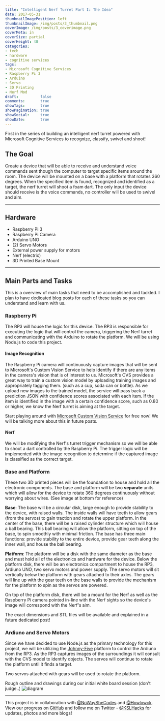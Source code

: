 ```yaml
---
title: "Intelligent Nerf Turret Part I: The Idea"
date: 2017-05-31
thumbnailImagePosition: left
thumbnailImage: /img/posts/3_thumbnail.png
coverImage: /img/posts/3_coverimage.png
coverMeta: in
coverSize: partial
coverHeight: 40
categories:
- tech
- hardware
- cognitive services
tags:
- Microsoft Cognitive Services
- Raspberry Pi 3
- Arduino
- Servo
- 3D Printing
- Nerf Mod
draft:          false
comments:       true
showTags:       true
showPagination: true
showSocial:     true
showDate:       true
---
```


First in the series of building an intelligent nerf turret powered with Microsoft Cognitive Services to recognize, classify, swivel and shoot!

<!--more-->
<!--
Notes:
ThumbnailImage dimensions: 700px x 700px
CoverImage dimensions: 1800px x 450px
-->
## The Goal
Create a device that will be able to receive and understand voice commands sent though the computer to target specific items around the room. The device will be mounted on a base with a platform that rotates 360 degrees. When the specified item is found, recognized and identified as a target, the nerf turret will shoot a foam dart. The only input the device should receive is the voice commands, no controller will be used to swivel and aim.
___
## Hardware
- Raspberry Pi 3
- Raspberry Pi  Camera
- Arduino UNO
- (2) Servo Motors
- External power supply for motors
- Nerf (electric)
- 3D Printed Base Mount

___
## Main Parts and Tasks
This is a overview of main tasks that need to be accomplished and tackled. I plan to have dedicated blog posts for each of these tasks so you can understand and learn with us.
### Raspberry Pi
The RP3 will house the logic for this device. The RP3 is responsible for executing the logic that will control the camera, triggering the Nerf turret and communicating with the Arduino to rotate the platform. We will be using Node.js to code this project.

#### Image Recognition
The Raspberry Pi camera will continuously capture images that will be sent to Microsoft's Custom Vision Service to help identify if there are any items in the camera's vision that is of interest to us. Microsoft's CVS provides a great way to train a custom vision model by uploading training images and appropriately tagging them. (such as a cup, soda can or bottle). As we upload new images to the trained model, the service will pass back a prediction JSON with confidence scores associated with each item. If the item is identified in the image with a certain confidence score, such as 0.80 or higher, we know the Nerf turret is aiming at the target.

Start playing around with [Microsoft Custom Vision Service](https://azure.microsoft.com/en-us/services/cognitive-services/custom-vision-service/) for free now! We will be talking more about this in future posts.

#### Nerf
We will be modifying the Nerf's turret trigger mechanism so we will be able to shoot a dart controlled by the Raspberry Pi. The trigger logic will be implemented with the image recognition to determine if the captured image is classified as the correct target.

### Base and Platform
These two 3D printed pieces will be the foundation to house and hold all the electronic components. The base and platform will be two **separate** units which will allow for the device to rotate 360 degrees continuously without worrying about wires. (See image at bottom for reference)

**Base**: The base will be a circular disk, large enough to provide stability to the device, with raised walls. The inside walls will have teeth to allow gears (from the servos) to gain traction and rotate the upper platform. In the center of the base, there will be a raised cylinder structure which will house a ball bearing. This ball bearing will allow the platform, sitting on top of the base, to spin smoothly with minimal friction. The base has three main functions: provide stability to the entire device, provide gear teeth along the inner wall, and house the ball bearing.

**Platform**: The platform will be a disk with the same diameter as the base and must hold all of the electronics and hardware for the device. Below the platform disk, there will be an electronics compartment to house the RP3, Ardiuno UNO, two servo motors and power supply. The servo motors will sit vertically below the platform with gears attached to their axles. The gears will line up with the gear teeth on the base walls to provide the mechanism for the platform to spin as the servos are powered.

On top of the platform disk, there will be a mount for the Nerf as well as the Raspberry Pi camera pointed in-line with the Nerf sights so the device's image will correspond with the Nerf's aim.

The exact dimensions and STL files will be available and explained in a future dedicated post!

### Ardiuno and Servo Motors
Since we have decided to use Node.js as the primary technology for this project, we will be utilizing the [Johnny-Five](http://johnny-five.io/) platform to control the Ardiuno from the RP3. As the RP3 captures images of the surroundings it will consult with the CVS model to identify objects. The servos will continue to rotate the platform until it finds a target.

Two servos attached with gears will be used to rotate the platform.

Rough outline and drawings during our initial white board session (don't judge..)
![diagram](/img/posts/3_platformDiagram.png)

___
This project is in collaboration with [@NoWaySheCodes](https://twitter.com/nowayshecodes) and [@Howlowck](https://twitter.com/howlowck). View our progress on [GitHub](https://github.com/KSLHacks/intelligentNerfTurret) and follow me on Twitter - [@KSLHacks](https://twitter.com/kslhacks) for updates, photos and more blogs!